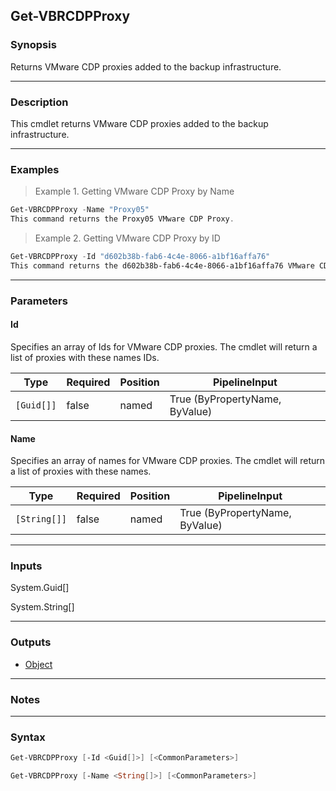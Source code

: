 Get-VBRCDPProxy
---------------

### Synopsis
Returns VMware CDP proxies added to the backup infrastructure.

---

### Description

This cmdlet returns VMware CDP proxies added to the backup infrastructure.

---

### Examples
> Example 1. Getting VMware CDP Proxy by Name

```PowerShell
Get-VBRCDPProxy -Name "Proxy05"
This command returns the Proxy05 VMware CDP Proxy.
```
> Example 2. Getting VMware CDP Proxy by ID

```PowerShell
Get-VBRCDPProxy -Id "d602b38b-fab6-4c4e-8066-a1bf16affa76"
This command returns the d602b38b-fab6-4c4e-8066-a1bf16affa76 VMware CDP Proxy.
```

---

### Parameters
#### **Id**
Specifies an array of Ids for VMware CDP proxies.
The cmdlet will return a list of proxies with these names IDs.

|Type      |Required|Position|PipelineInput                 |
|----------|--------|--------|------------------------------|
|`[Guid[]]`|false   |named   |True (ByPropertyName, ByValue)|

#### **Name**
Specifies an array of names for VMware CDP proxies. The cmdlet will return a list of proxies with these names.

|Type        |Required|Position|PipelineInput                 |
|------------|--------|--------|------------------------------|
|`[String[]]`|false   |named   |True (ByPropertyName, ByValue)|

---

### Inputs
System.Guid[]

System.String[]

---

### Outputs
* [Object](https://learn.microsoft.com/en-us/dotnet/api/System.Object)

---

### Notes

---

### Syntax
```PowerShell
Get-VBRCDPProxy [-Id <Guid[]>] [<CommonParameters>]
```
```PowerShell
Get-VBRCDPProxy [-Name <String[]>] [<CommonParameters>]
```
